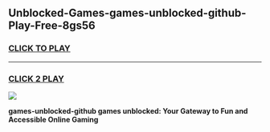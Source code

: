 
## Unblocked-Games-games-unblocked-github-Play-Free-8gs56
<h3>
<a href="https://premium76.site?title=games-unblocked-github&ref=10A">CLICK TO PLAY</a></h3>
<hr>

<h3>
<a href="https://premium76.site?title=games-unblocked-github&ref=10A">CLICK 2 PLAY</a>
  
</h3>

<a href="https://premium76.site?title=games-unblocked-github&ref=10A"><img src="https://clearcache.store/games.png"></a>


**games-unblocked-github games unblocked: Your Gateway to Fun and Accessible Online Gaming**
